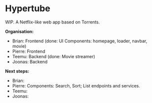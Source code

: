 # Hypertube

WIP. A Netflix-like web app based on Torrents.

**Organisation:**

- Brian: Frontend (done: UI Components: homepage, loader, navbar, movie)
- Pierre: Frontend 
- Teemu: Backend (done: Movie streamer)
- Joonas: Backend

**Next steps:**
- Brian:
- Pierre: Components: Search, Sort; List endpoints and services.
- Teemu:
- Joonas: